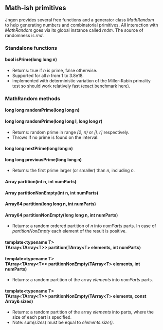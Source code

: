 ## Math-ish primitives

Jngen provides several free functions and a generator class *MathRandom* to help generating numbers and combinatorial primitives. All interaction with *MathRandom* goes via its global instance called *rndm*. The source of randomness is *rnd*.

### Standalone functions

#### bool isPrime(long long n)
* Returns: true if *n* is prime, false otherwise.
* Supported for all *n* from 1 to 3.8e18.
* Implemented with deterministic variation of the Miller-Rabin primality test so should work relatively fast (exact benchmark here).

### MathRandom methods

#### long long randomPrime(long long n)
#### long long randomPrime(long long l, long long r)
* Returns: random prime in range *[2, n)* or *[l, r]* respectively.
* Throws if no prime is found on the interval.

#### long long nextPrime(long long n)
#### long long previousPrime(long long n)
* Returns: the first prime larger (or smaller) than *n*, including *n*.

#### Array partition(int n, int numParts)
#### Array partitionNonEmpty(int n, int numParts)
#### Array64 partition(long long n, int numParts)
#### Array64 partitionNonEmpty(long long n, int numParts)
* Returns: a random ordered partition of *n* into *numParts* parts. In case of *partitionNonEmpty* each element of the result is positive.

#### template&lt;typename T> <br> TArray&lt;TArray&lt;T>> partition(TArray&lt;T> elements, int numParts)
#### template&lt;typename T> <br> TArray&lt;TArray&lt;T>> partitionNonEmpty(TArray&lt;T> elements, int numParts)
* Returns: a random partition of the array *elements* into *numParts* parts.

#### template&lt;typename T> <br> TArray&lt;TArray&lt;T>> partitionNonEmpty(TArray&lt;T> elements, const Array& sizes)
* Returns: a random partition of the array *elements* into parts, where the size of each part is specified.
* Note: sum(*sizes*) must be equal to *elements.size()*.
